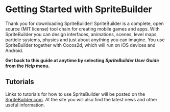 # Getting Started with SpriteBuilder
Thank you for downloading SpriteBuilder! SpriteBuilder is a complete, open source (MIT license) tool chain for creating mobile games and apps. With SpriteBuilder you can design interfaces, animations, scenes, level maps, particle systems, physics and just about anything you can imagine. You use SpriteBuilder together with Cocos2d, which will run on iOS devices and Android.

**Get back to this guide at anytime by selecting *SpriteBuilder User Guide* from the *Help* menu.**

## Tutorials
Links to tutorials for how to use SpriteBuilder will be posted on the [SpriteBuilder.com](http://spritebuilder.com). At the site you will also find the latest news and other useful information.
